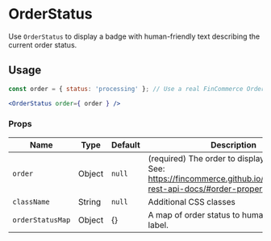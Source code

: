 OrderStatus
===

Use `OrderStatus` to display a badge with human-friendly text describing the current order status.

## Usage

```jsx
const order = { status: 'processing' }; // Use a real FinCommerce Order here.

<OrderStatus order={ order } />
```

### Props

Name | Type | Default | Description
--- | --- | --- | ---
`order` | Object | `null` | (required) The order to display a status for. See: https://fincommerce.github.io/fincommerce-rest-api-docs/#order-properties
`className` | String | `null` | Additional CSS classes
`orderStatusMap` | Object | {} | A map of order status to human-friendly label.
